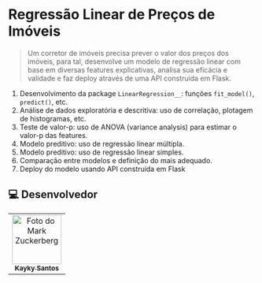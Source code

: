 # Regressão Linear de Preços de Imóveis

> Um corretor de imóveis precisa prever o valor dos preços dos imóveis, para tal, desenvolve um modelo de regressão linear com base em diversas features explicativas, analisa sua eficácia e validade e faz deploy através de uma API construída em Flask.

1. Desenvolvimento da package `LinearRegression__`: funções `fit_model()`, `predict()`, etc.
2. Análise de dados exploratória e descritiva: uso de correlação, plotagem de histogramas, etc.
3. Teste de valor-p: uso de ANOVA (variance analysis) para estimar o valor-p das features.
4. Modelo preditivo: uso de regressão linear múltipla.
5. Modelo preditivo: uso de regressão linear simples.
6. Comparação entre modelos e definição do mais adequado.
7. Deploy do modelo usando API construída em Flask

##  💻 Desenvolvedor


<table>
  <tr>
    <td align="center">
      <a href="#">
        <img src="https://avatars.githubusercontent.com/u/75142111?v=4" width="100px;" alt="Foto do Mark Zuckerberg"/><br>
        <sub>
          <b>Kayky Santos</b>
        </sub>
      </a>
    </td>
  </tr>
</table>
